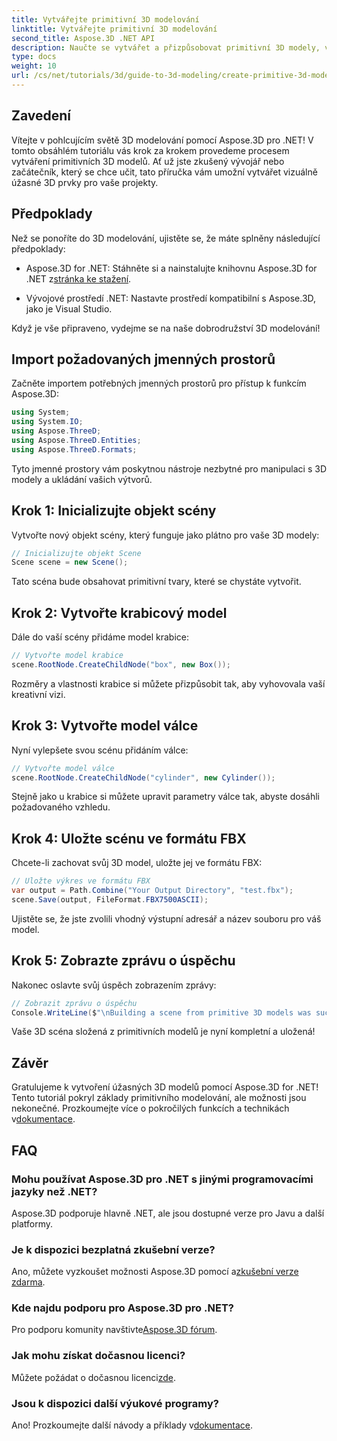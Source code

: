 ```yaml
---
title: Vytvářejte primitivní 3D modelování
linktitle: Vytvářejte primitivní 3D modelování
second_title: Aspose.3D .NET API
description: Naučte se vytvářet a přizpůsobovat primitivní 3D modely, včetně krabic a válců, a bez námahy je ukládat ve formátu FBX.
type: docs
weight: 10
url: /cs/net/tutorials/3d/guide-to-3d-modeling/create-primitive-3d-modeling/
---
```

## Zavedení

Vítejte v pohlcujícím světě 3D modelování pomocí Aspose.3D pro .NET! V tomto obsáhlém tutoriálu vás krok za krokem provedeme procesem vytváření primitivních 3D modelů. Ať už jste zkušený vývojář nebo začátečník, který se chce učit, tato příručka vám umožní vytvářet vizuálně úžasné 3D prvky pro vaše projekty.

## Předpoklady

Než se ponoříte do 3D modelování, ujistěte se, že máte splněny následující předpoklady:

-  Aspose.3D for .NET: Stáhněte si a nainstalujte knihovnu Aspose.3D for .NET z[stránka ke stažení](https://releases.aspose.com/3d/net/).
  
- Vývojové prostředí .NET: Nastavte prostředí kompatibilní s Aspose.3D, jako je Visual Studio.

Když je vše připraveno, vydejme se na naše dobrodružství 3D modelování!

## Import požadovaných jmenných prostorů

Začněte importem potřebných jmenných prostorů pro přístup k funkcím Aspose.3D:

```csharp
using System;
using System.IO;
using Aspose.ThreeD;
using Aspose.ThreeD.Entities;
using Aspose.ThreeD.Formats;
```

Tyto jmenné prostory vám poskytnou nástroje nezbytné pro manipulaci s 3D modely a ukládání vašich výtvorů.

## Krok 1: Inicializujte objekt scény

Vytvořte nový objekt scény, který funguje jako plátno pro vaše 3D modely:

```csharp
// Inicializujte objekt Scene
Scene scene = new Scene();
```

Tato scéna bude obsahovat primitivní tvary, které se chystáte vytvořit.

## Krok 2: Vytvořte krabicový model

Dále do vaší scény přidáme model krabice:

```csharp
// Vytvořte model krabice
scene.RootNode.CreateChildNode("box", new Box());
```

Rozměry a vlastnosti krabice si můžete přizpůsobit tak, aby vyhovovala vaší kreativní vizi.

## Krok 3: Vytvořte model válce

Nyní vylepšete svou scénu přidáním válce:

```csharp
// Vytvořte model válce
scene.RootNode.CreateChildNode("cylinder", new Cylinder());
```

Stejně jako u krabice si můžete upravit parametry válce tak, abyste dosáhli požadovaného vzhledu.

## Krok 4: Uložte scénu ve formátu FBX

Chcete-li zachovat svůj 3D model, uložte jej ve formátu FBX:

```csharp
// Uložte výkres ve formátu FBX
var output = Path.Combine("Your Output Directory", "test.fbx");
scene.Save(output, FileFormat.FBX7500ASCII);
```

Ujistěte se, že jste zvolili vhodný výstupní adresář a název souboru pro váš model.

## Krok 5: Zobrazte zprávu o úspěchu

Nakonec oslavte svůj úspěch zobrazením zprávy:

```csharp
// Zobrazit zprávu o úspěchu
Console.WriteLine($"\nBuilding a scene from primitive 3D models was successful.\nFile saved at {output}");
```

Vaše 3D scéna složená z primitivních modelů je nyní kompletní a uložená!

## Závěr

 Gratulujeme k vytvoření úžasných 3D modelů pomocí Aspose.3D for .NET! Tento tutoriál pokryl základy primitivního modelování, ale možnosti jsou nekonečné. Prozkoumejte více o pokročilých funkcích a technikách v[dokumentace](https://reference.aspose.com/3d/net/).

## FAQ

### Mohu používat Aspose.3D pro .NET s jinými programovacími jazyky než .NET?

Aspose.3D podporuje hlavně .NET, ale jsou dostupné verze pro Javu a další platformy.

### Je k dispozici bezplatná zkušební verze?

 Ano, můžete vyzkoušet možnosti Aspose.3D pomocí a[zkušební verze zdarma](https://releases.aspose.com/).

### Kde najdu podporu pro Aspose.3D pro .NET?

 Pro podporu komunity navštivte[Aspose.3D fórum](https://forum.aspose.com/c/3d/18).

### Jak mohu získat dočasnou licenci?

 Můžete požádat o dočasnou licenci[zde](https://purchase.conholdate.com/temporary-license/).

### Jsou k dispozici další výukové programy?

 Ano! Prozkoumejte další návody a příklady v[dokumentace](https://reference.aspose.com/3d/net/).